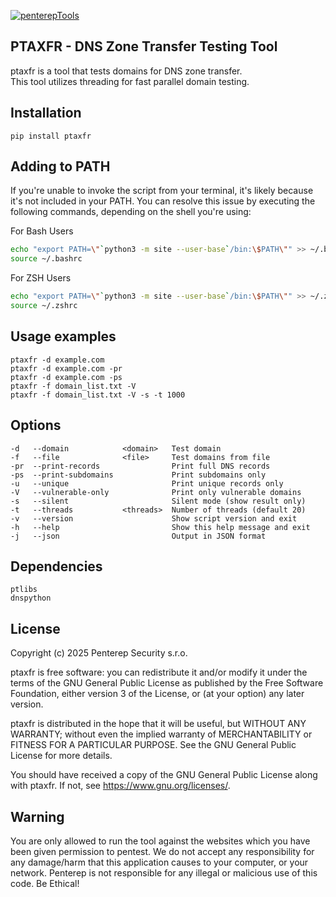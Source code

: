 [![penterepTools](https://www.penterep.com/external/penterepToolsLogo.png)](https://www.penterep.com/)


## PTAXFR - DNS Zone Transfer Testing Tool

ptaxfr is a tool that tests domains for DNS zone transfer. <br />
This tool utilizes threading for fast parallel domain testing.

## Installation

```
pip install ptaxfr
```

## Adding to PATH
If you're unable to invoke the script from your terminal, it's likely because it's not included in your PATH. You can resolve this issue by executing the following commands, depending on the shell you're using:

For Bash Users
```bash
echo "export PATH=\"`python3 -m site --user-base`/bin:\$PATH\"" >> ~/.bashrc
source ~/.bashrc
```

For ZSH Users
```bash
echo "export PATH=\"`python3 -m site --user-base`/bin:\$PATH\"" >> ~/.zshrc
source ~/.zshrc
```

## Usage examples
```
ptaxfr -d example.com
ptaxfr -d example.com -pr
ptaxfr -d example.com -ps
ptaxfr -f domain_list.txt -V
ptaxfr -f domain_list.txt -V -s -t 1000
```

## Options
```
-d   --domain            <domain>   Test domain
-f   --file              <file>     Test domains from file
-pr  --print-records                Print full DNS records
-ps  --print-subdomains             Print subdomains only
-u   --unique                       Print unique records only
-V   --vulnerable-only              Print only vulnerable domains
-s   --silent                       Silent mode (show result only)
-t   --threads           <threads>  Number of threads (default 20)
-v   --version                      Show script version and exit
-h   --help                         Show this help message and exit
-j   --json                         Output in JSON format
```

## Dependencies
```
ptlibs
dnspython
```

## License

Copyright (c) 2025 Penterep Security s.r.o.

ptaxfr is free software: you can redistribute it and/or modify
it under the terms of the GNU General Public License as published by
the Free Software Foundation, either version 3 of the License, or
(at your option) any later version.

ptaxfr is distributed in the hope that it will be useful,
but WITHOUT ANY WARRANTY; without even the implied warranty of
MERCHANTABILITY or FITNESS FOR A PARTICULAR PURPOSE.  See the
GNU General Public License for more details.

You should have received a copy of the GNU General Public License
along with ptaxfr.  If not, see <https://www.gnu.org/licenses/>.

## Warning

You are only allowed to run the tool against the websites which
you have been given permission to pentest. We do not accept any
responsibility for any damage/harm that this application causes to your
computer, or your network. Penterep is not responsible for any illegal
or malicious use of this code. Be Ethical!
